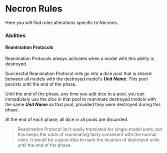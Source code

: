 # Necron Rules

Here you will find rules alterations specific to Necrons.

### Abilities

#### Reanimation Protocols

Reanimation Protocols *always* activates when a model with this ability is destroyed.

Successful Reanimation Protocol rolls go into a dice pool that is shared between all models with the destroyed model's ***Unit Name***. This pool persists until the end of the phase.

Until the end of the phase, any time you add dice to a pool, you can immediately use the dice in that pool to reanimate destroyed models with the same ***Unit Name*** as that pool, provided they were destroyed during this phase.

At the end of each phase, all dice in all pools are discarded.

> Reanimation Protocol isn't easily translated for single-model units, but this keeps the odds of reanimating fairly consistent with the normal rules. It would be a good idea to mark the location of destroyed units until the end of the phase.

